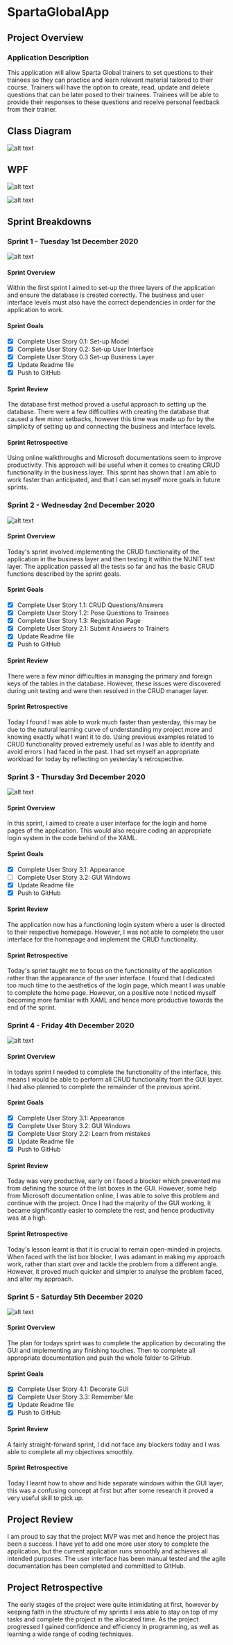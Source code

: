 # SpartaGlobalApp

## Project Overview

### Application Description

This application will allow Sparta Global trainers to set questions to their trainees so they can practice and learn relevant material tailored to their course. Trainers will have the option to create, read, update and delete questions that can be later posed to their trainees. Trainees will be able to provide their responses to these questions and receive personal feedback from their trainer. 

## Class Diagram

![alt text](https://github.com/KishPatel-GH/SpartaGlobalApp/blob/main/image/image-20201201165817597.png?raw=true)

## WPF

![alt text](https://github.com/KishPatel-GH/SpartaGlobalApp/blob/main/image/spartahomepage.png?raw=true)

![alt text](https://github.com/KishPatel-GH/SpartaGlobalApp/blob/main/image/spartatrainerpage.png?raw=true)

## Sprint Breakdowns

### Sprint 1 - Tuesday 1st December 2020

![alt text](https://github.com/KishPatel-GH/SpartaGlobalApp/blob/main/image/image-20201201171558104.png?raw=true)

#### Sprint Overview

Within the first sprint I aimed to set-up the three layers of the application and ensure the database is created correctly. The business and user interface levels must also have the correct dependencies in order for the application to work.

#### Sprint Goals

- [x] Complete User Story 0.1: Set-up Model
- [x] Complete User Story 0.2: Set-up  User Interface 
- [x] Complete User Story 0.3 Set-up Business Layer
- [x] Update Readme file
- [x] Push to GitHub

#### Sprint Review

The database first method proved a useful approach to setting up the database. There were a few difficulties with creating the database that caused a few minor setbacks, however this time was made up for by the simplicity of setting up and connecting the business and interface levels.

#### Sprint Retrospective

Using online walkthroughs and Microsoft documentations seem to improve productivity. This approach will be useful when it comes to creating CRUD functionality in the business layer. This sprint has shown that I am able to work faster than anticipated, and that I can set myself more goals in future sprints.

### Sprint 2 - Wednesday 2nd December 2020

![alt text](https://github.com/KishPatel-GH/SpartaGlobalApp/blob/main/image/sprint2screenshot.png?raw=true)

#### Sprint Overview

Today's sprint involved implementing the CRUD functionality of the application in the business layer and then testing it within the NUNIT test layer. The application passed all the tests so far and has the basic CRUD functions described by the sprint goals.

#### Sprint Goals

- [x] Complete User Story 1.1: CRUD Questions/Answers
- [x] Complete User Story 1.2: Pose Questions to Trainees
- [x] Complete User Story 1.3: Registration Page
- [x] Complete User Story 2.1: Submit Answers to Trainers
- [x] Update Readme file
- [x] Push to GitHub

#### Sprint Review

There were a few minor difficulties in managing the primary and foreign keys of the tables in the database. However, these issues were discovered during unit testing and were then resolved in the CRUD manager layer.

#### Sprint Retrospective

Today I found I was able to work much faster than yesterday, this may be due to the natural learning curve of understanding my project more and knowing exactly what I want it to do. Using previous examples related to CRUD functionality proved extremely useful as I was able to identify and avoid errors I had faced in the past. I had set myself an appropriate workload for today by reflecting on yesterday's retrospective.

### Sprint 3 - Thursday 3rd December 2020

![alt text](https://github.com/KishPatel-GH/SpartaGlobalApp/blob/main/image/sprint3ss.png?raw=true)

#### Sprint Overview

In this sprint, I aimed to create a user interface for the login and home pages of the application. This would also require coding an appropriate login system in the code behind of the XAML.

#### Sprint Goals

- [x] Complete User Story 3.1: Appearance
- [ ] Complete User Story 3.2: GUI Windows
- [x] Update Readme file
- [x] Push to GitHub

#### Sprint Review

The application now has a functioning login system where a user is directed to their respective homepage. However, I was not able to complete the user interface for the homepage and implement the CRUD functionality.

#### Sprint Retrospective

Today's sprint taught me to focus on the functionality of the application rather than the appearance of the user interface. I found that I dedicated too much time to the aesthetics of the login page, which meant I was unable to complete the home page. However, on a positive note I noticed myself becoming more familiar with XAML and hence more productive towards the end of the sprint.

### Sprint 4 - Friday 4th December 2020

![alt text](https://github.com/KishPatel-GH/SpartaGlobalApp/blob/main/image/sprint4ss.png?raw=true)

#### Sprint Overview

In todays sprint I needed to complete the functionality of the interface, this means I would be able to perform all CRUD functionality from the GUI layer. I had also planned to complete the remainder of the previous sprint.

#### Sprint Goals

- [x] Complete User Story 3.1: Appearance
- [x] Complete User Story 3.2: GUI Windows
- [x] Complete User Story 2.2: Learn from mistakes
- [x] Update Readme file
- [x] Push to GitHub

#### Sprint Review

Today was very productive, early on I faced a blocker which prevented me from defining the source of the list boxes in the GUI. However, some help from Microsoft documentation online, I was able to solve this problem and continue with the project. Once I had the majority of the GUI working, it became significantly easier to complete the rest, and hence productivity was at a high.

#### Sprint Retrospective

Today's lesson learnt is that it is crucial to remain open-minded in projects. When faced with the list box blocker, I was adamant in making my approach work, rather than start over and tackle the problem from a different angle. However, it proved much quicker and simpler to analyse the problem faced, and alter my approach.

### Sprint 5 - Saturday 5th December 2020

![alt text](https://github.com/KishPatel-GH/SpartaGlobalApp/blob/main/image/sprint5ss.png?raw=true)

#### Sprint Overview

The plan for todays sprint was to complete the application by decorating the GUI and implementing any finishing touches. Then to complete all appropriate documentation and push the whole folder to GitHub.

#### Sprint Goals

- [x] Complete User Story 4.1: Decorate GUI
- [x] Complete User Story 3.3: Remember Me
- [x] Update Readme file
- [x] Push to GitHub

#### Sprint Review

A fairly straight-forward sprint, I did not face any blockers today and I was able to complete all my objectives smoothly.

#### Sprint Retrospective

Today I learnt how to show and hide separate windows within the GUI layer, this was a confusing concept at first but after some research it proved a very useful skill to pick up.

## Project Review

I am proud to say that the project MVP was met and hence the project has been a success. I have yet to add one more user story to complete the application, but the current application runs smoothly and achieves all intended purposes. The user interface has been manual tested and the agile documentation has been completed and committed to GitHub.

## Project Retrospective

The early stages of the project were quite intimidating at first, however by keeping faith in the structure of my sprints I was able to stay on top of my tasks and complete the project in the allocated time. As the project progressed I gained confidence and efficiency in programming, as well as learning a wide range of coding techniques.